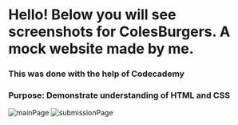 # Hello! Below you will see screenshots for ColesBurgers. A mock website made by me.
### This was done with the help of Codecademy
### Purpose: Demonstrate understanding of HTML and CSS
![mainPage](https://user-images.githubusercontent.com/24930067/147793225-f7f91363-7fa2-4485-8a39-842a8a86a3e3.png)
![submissionPage](https://user-images.githubusercontent.com/24930067/147793228-aea015bc-c376-485c-a2b2-9711f495a8dc.png)
